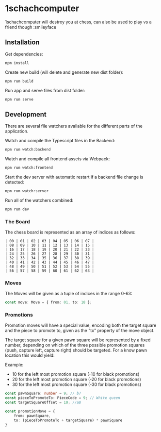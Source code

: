 # 1schachcomputer

1schachcomputer will destroy you at chess, can also be used to play vs a friend though :smileyface

## Installation

Get dependencies:

```bash
npm install
```

Create new build (will delete and generate new dist folder):

```bash
npm run build
```

Run app and serve files from dist folder:

```bash
npm run serve
```

## Development

There are several file watchers available for the different parts of the application.

Watch and compile the Typescript files in the Backend:
```bash
npm run watch:backend
```
Watch and compile all frontend assets via Webpack:
```bash
npm run watch:frontend
```
Start the dev server with automatic restart if a backend file change is detected:
```bash
npm run watch:server
```

Run all of the watchers combined:

```bash
npm run dev
```

### The Board

The chess board is represented as an array of indices as follows:

```
| 00 | 01 | 02 | 03 | 04 | 05 | 06 | 07 |  
| 08 | 09 | 10 | 11 | 12 | 13 | 14 | 15 |  
| 16 | 17 | 18 | 19 | 20 | 21 | 22 | 23 |  
| 24 | 25 | 26 | 27 | 28 | 29 | 30 | 31 |  
| 32 | 33 | 34 | 35 | 36 | 37 | 38 | 39 |  
| 40 | 41 | 42 | 43 | 44 | 45 | 46 | 47 |  
| 48 | 49 | 50 | 51 | 52 | 53 | 54 | 55 |  
| 56 | 57 | 58 | 59 | 60 | 61 | 62 | 63 |
```

### Moves

The Moves will be given as a tuple of indices in the range 0-63:

```typescript
const move: Move = { from: 01, to: 18 };
```

### Promotions

Promotion moves will have a special value, encoding both the target square and the piece to promote to, given as the "to" property of the move object.

The target square for a given pawn square will be represented by a fixed number, depending on which of the three possible promotion squares (push, capture left, capture right) should be targeted. For a know pawn location this would yield:

Example:

- 10 for the left most promotion square (-10 for black promotions)
- 20 for the left most promotion square (-20 for black promotions)
- 30 for the left most promotion square (-30 for black promotions)

```typescript
const pawnSquare: number = 9; // b7
const pieceToPromoteTo: PieceCode = 9; // White queen
const targetSquareOffset = 10; //a8

const promotionMove = {
    from: pawnSquare,
    to: (pieceToPromoteTo + targetSquare) * pawnSquare
}
```
